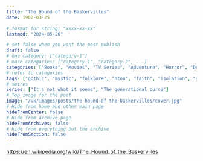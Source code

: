 ```yaml
---
title: "The Hound of the Baskervilles"
date: 1902-03-25

# format for string: "xxxx-xx-xx"
lastmod: "2024-05-26"

# set false when you want the post publish
draft: false
# one category: ["category-1"]
# more categories: ["category-1", "category-2", ...]
categories: ["Books", "Movies", "TV Series", "Adventure", "Horror", "Detective"]
# refer to categories
tags: ["gothic", "mystic", "folklore", "hton", "faith", "isolation", "sherlock holmes", "arthur conan doyle"]
# seires
series: ["It's not what it seems", "The generational curse"]
# Top image for the post
image: "/uk/images/posts/the-hound-of-the-baskervilles/cover.jpg"
# Hide from home and other main page
hideFromCenter: false
# Hide from archive page
hideFromArchives: false
# Hide from everything but the archive
hideFromSection: false
---
```

https://en.wikipedia.org/wiki/The_Hound_of_the_Baskervilles
<!--more-->